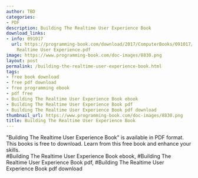 ```yaml
---
author: TBD
categories:
- PDF
description: Building The Realtime User Experience Book
download_links:
- info: 091017
  url: https://programming-book.com/download/2017/ComputerBooks/091017/Building The
    Realtime User Experience.pdf
image: https://www.programming-book.com/doc-images/8830.png
layout: post
permalink: /building-the-realtime-user-experience-book.html
tags:
- free book download
- free pdf download
- free programming ebook
- pdf free
- Building The Realtime User Experience Book ebook
- Building The Realtime User Experience Book pdf
- Building The Realtime User Experience Book pdf download
thumbnail_url: https://www.programming-book.com/doc-images/8830.png
title: Building The Realtime User Experience Book
---
```


 
<div class="item-desc text-justify">
  "Building The Realtime User Experience Book" is available in PDF format. This books is free to download. Learn from this free book and enhance your skills.
  <br>
  #Building The Realtime User Experience Book ebook, #Building The Realtime User Experience Book pdf, #Building The Realtime User Experience Book pdf download
</div>